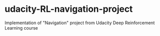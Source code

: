 # udacity-RL-navigation-project
Implementation of "Navigation" project from Udacity Deep Reinforcement Learning course
